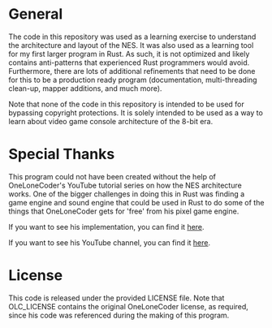 # General
The code in this repository was used as a learning exercise to understand the architecture and layout of the NES. It was also used as a learning tool for my first larger program in Rust. As such, it is not optimized and likely contains anti-patterns that experienced Rust programmers would avoid. Furthermore, there are lots of additional refinements that need to be done for this to be a production ready program (documentation, multi-threading clean-up, mapper additions, and much more).

Note that none of the code in this repository is intended to be used for bypassing copyright protections. It is solely intended to be used as a way to learn about video game console architecture of the 8-bit era.

# Special Thanks
This program could not have been created without the help of OneLoneCoder's YouTube tutorial series on how the NES architecture works. One of the bigger challenges in doing this in Rust was finding a game engine and sound engine that could be used in Rust to do some of the things that OneLoneCoder gets for 'free' from his pixel game engine.

If you want to see his implementation, you can find it [here](https://github.com/OneLoneCoder/olcNES).

If you want to see his YouTube channel, you can find it [here](https://www.youtube.com/@javidx9).

# License
This code is released under the provided LICENSE file. Note that OLC_LICENSE contains the original OneLoneCoder license, as required, since his code was referenced during the making of this program.
